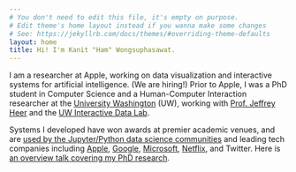 ```yaml
---
# You don't need to edit this file, it's empty on purpose.
# Edit theme's home layout instead if you wanna make some changes
# See: https://jekyllrb.com/docs/themes/#overriding-theme-defaults
layout: home
title: Hi! I'm Kanit "Ham" Wongsuphasawat.
---
```


I am a researcher at Apple, working on data visualization and interactive systems for artificial intelligence.
(We are hiring!) 
Prior to Apple, I was a PhD student in Computer Science and a Human-Computer Interaction researcher at the [University Washington](http://www.uw.edu) (UW), working with [Prof. Jeffrey Heer](http://jheer.org) and the [UW Interactive Data Lab](http://idl.cs.washington.edu]).

<!--My interests lie in the intersection of user interfaces systems, data visualization, and data science. My PhD research focuses on enhancing visualization tools with automated design and recommendation for applications including exploratory data analysis and understanding deep learning models.-->
Systems I developed have won awards at premier academic venues, and are [used by the Jupyter/Python data science communities](https://altair-viz.github.io/) and leading tech companies including [Apple](https://github.com/apple/turicreate/search?utf8=%E2%9C%93&q=vega-lite&type=), [Goo](https://www.tensorflow.org/get_started/graph_viz)[gle](https://colab.research.google.com/notebook#fileId=/v2/external/notebooks/charts.ipynb&scrollTo=beTgCbVa_wFA), [Microsoft](https://github.com/Microsoft/vegalite-for-powerbi), [Netflix](https://twitter.com/oceankidbilly/status/931633519813582848), and Twitter.
Here is [an overview talk covering my PhD research](https://youtu.be/62k_JMOgFcc).

<!--I look forward to studying and designing more tools that facilitate people, both experts and novices, to work with and benefit more from data via visualization and artificial intelligence.-->

<!-- My research explores __the design of interactive visualization systems for data science__.
I co-authors many visualization tools including [__Voyager__](http://github.com/vega/voyager), a recommendation-powered visual analysis tool, as well as the [__Vega-Lite__](http://vega.github.io/vega-lite) and [__Vega__](http://vega.github.io/vega) declarative languages for interactive visualizations.  I also led the design of the [ __TensorFlow Graph Visualizer__](http://idl.cs.washington.edu/papers/tfgraph), that ships with Google’s [TensorFlow](http://tensorflow.org) to help developers inspect dataflow graphs of their machine learning models.  These tools have received awards at premier academic venues, and are used by [Wikipedia](https://www.mediawiki.org/wiki/Extension:Graph), the [Jupyter/Python data science communities](https://altair-viz.github.io/), and TensorFlow users.

<!--Previously, I worked at leading data-driven technology companies including [Google](http://www.google.com),
[Tableau Software](http://www.tableausoftware.com), [Thomson Reuters](http://thomsonreuters.com), and [Trifacta](http://www.trifacta.com).  Prior to UW, I was a [Fulbright scholar](http://www.cies.org/) and received a  MS in [Management Science & Engineering](http://msande.stanford.edu) from Stanford University. I also holds a B.Eng with First Honor and Gold Medal in [Computer Engineering](http://www.cp.eng.chula.ac.th) from [Chulalongkorn University](http://www.chula.ac.th) in Thailand. 

In my free time, I am passionate about food and loves watching soccer and basketball. -->
